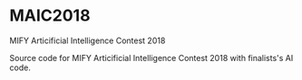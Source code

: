 # MAIC2018
MIFY Articificial Intelligence Contest 2018

Source code for MIFY Articificial Intelligence Contest 2018 with finalists's AI code.
